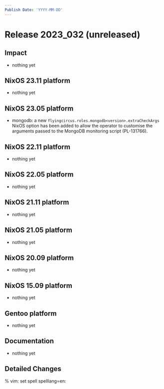 ```yaml
---
Publish Date: 'YYYY-MM-DD'
---
```


# Release 2023_032 (unreleased)

## Impact

- nothing yet

## NixOS 23.11 platform

- nothing yet

## NixOS 23.05 platform

- mongodb: a new `flyingcircus.roles.mongodb<version>.extraCheckArgs` NixOS
  option has been added to allow the operator to customise the arguments
  passed to the MongoDB monitoring script (PL-131766).

## NixOS 22.11 platform

- nothing yet

## NixOS 22.05 platform

- nothing yet

## NixOS 21.11 platform

- nothing yet

## NixOS 21.05 platform

- nothing yet

## NixOS 20.09 platform

- nothing yet

## NixOS 15.09 platform

- nothing yet

## Gentoo platform

- nothing yet

## Documentation

- nothing yet

## Detailed Changes

% vim: set spell spelllang=en:
